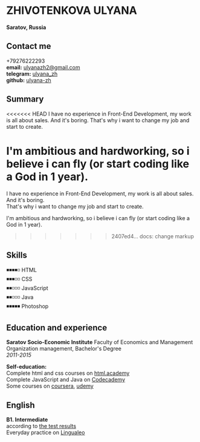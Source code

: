 # ZHIVOTENKOVA ULYANA #    
**Saratov, Russia**

## Contact me ##    
+79276222293  
**email:** ulyanazh2@gmail.com  
**telegram:** [ulyana_zh](http://t.me/ulyana_zh "write me")  
**github:** [ulyana-zh](https://github.com/ulyana-zh "new on github")  

## Summary ##  
<<<<<<< HEAD
I have no experience in Front-End Development, my work is all about sales. And it's boring. 
That's why i want to change my job and start to create.  
   
I'm ambitious and hardworking, so i believe i can fly (or start coding like a God in 1 year).  
=======
I have no experience in Front-End Development, my work is all about sales. And it's boring.   
That's why i want to change my job and start to create.    
     
I'm ambitious and hardworking, so i believe i can fly (or start coding like a God in 1 year).    
>>>>>>> 2407ed4... docs: change markup

## Skills ##  
◾◾◾◾◽ HTML   
◾◾◾◽◽ CSS   
◾◾◽◽◽ JavaScript  
◾◾◽◽◽ Java  
◾◾◾◾◾ Photoshop  

## Education and experience ##  

**Saratov Socio-Economic Institute** 
Faculty of Economics and Management  
Organization management, Bachelor's Degree  
*2011-2015*  

**Self-education:**  
Complete html and css courses on [html.academy](https://htmlacademy.ru/study)   
Complete JavaScript and Java on [Codecademy](https://www.codecademy.com/)     
Some courses on [coursera](https://www.coursera.org/), [udemy](https://www.udemy.com/course/javascript_full)     

## English ##    
**B1. Intermediate**  
according to [the test results](https://drive.google.com/file/d/19jEAjWhgQr_ow68uP_IenIXKt14mDuda/view?usp=sharing "Streamline language school")    
Everyday practice on [Lingualeo](https://lingualeo.com/en "Lingualeo.com")    
